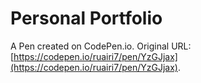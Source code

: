 # Personal Portfolio

A Pen created on CodePen.io. Original URL: [https://codepen.io/ruairi7/pen/YzGJjax](https://codepen.io/ruairi7/pen/YzGJjax).


